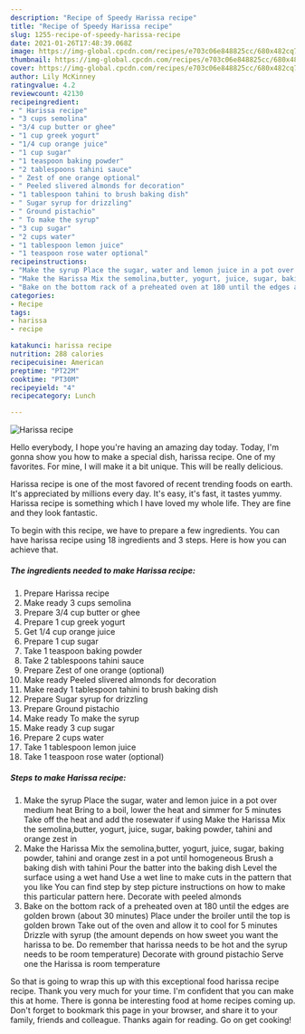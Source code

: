 ```yaml
---
description: "Recipe of Speedy Harissa recipe"
title: "Recipe of Speedy Harissa recipe"
slug: 1255-recipe-of-speedy-harissa-recipe
date: 2021-01-26T17:48:39.068Z
image: https://img-global.cpcdn.com/recipes/e703c06e848825cc/680x482cq70/harissa-recipe-recipe-main-photo.jpg
thumbnail: https://img-global.cpcdn.com/recipes/e703c06e848825cc/680x482cq70/harissa-recipe-recipe-main-photo.jpg
cover: https://img-global.cpcdn.com/recipes/e703c06e848825cc/680x482cq70/harissa-recipe-recipe-main-photo.jpg
author: Lily McKinney
ratingvalue: 4.2
reviewcount: 42130
recipeingredient:
- " Harissa recipe"
- "3 cups semolina"
- "3/4 cup butter or ghee"
- "1 cup greek yogurt"
- "1/4 cup orange juice"
- "1 cup sugar"
- "1 teaspoon baking powder"
- "2 tablespoons tahini sauce"
- " Zest of one orange optional"
- " Peeled slivered almonds for decoration"
- "1 tablespoon tahini to brush baking dish"
- " Sugar syrup for drizzling"
- " Ground pistachio"
- " To make the syrup"
- "3 cup sugar"
- "2 cups water"
- "1 tablespoon lemon juice"
- "1 teaspoon rose water optional"
recipeinstructions:
- "Make the syrup Place the sugar, water and lemon juice in a pot over medium heat Bring to a boil, lower the heat and simmer for 5 minutes Take off the heat and add the rosewater if using Make the Harissa Mix the semolina,butter, yogurt, juice, sugar, baking powder, tahini and orange zest in"
- "Make the Harissa Mix the semolina,butter, yogurt, juice, sugar, baking powder, tahini and orange zest in a pot until homogeneous Brush a baking dish with tahini Pour the batter into the baking dish Level the surface using a wet hand Use a wet line to make cuts in the pattern that you like You can find step by step picture instructions on how to make this particular pattern here. Decorate with peeled almonds"
- "Bake on the bottom rack of a preheated oven at 180 until the edges are golden brown (about 30 minutes) Place under the broiler until the top is golden brown Take out of the oven and allow it to cool for 5 minutes Drizzle with syrup (the amount depends on how sweet you want the harissa to be. Do remember that harissa needs to be hot and the syrup needs to be room temperature) Decorate with ground pistachio Serve one the Harissa is room temperature"
categories:
- Recipe
tags:
- harissa
- recipe

katakunci: harissa recipe 
nutrition: 288 calories
recipecuisine: American
preptime: "PT22M"
cooktime: "PT30M"
recipeyield: "4"
recipecategory: Lunch

---
```



![Harissa recipe](https://img-global.cpcdn.com/recipes/e703c06e848825cc/680x482cq70/harissa-recipe-recipe-main-photo.jpg)

Hello everybody, I hope you're having an amazing day today. Today, I'm gonna show you how to make a special dish, harissa recipe. One of my favorites. For mine, I will make it a bit unique. This will be really delicious.



Harissa recipe is one of the most favored of recent trending foods on earth. It's appreciated by millions every day. It's easy, it's fast, it tastes yummy. Harissa recipe is something which I have loved my whole life. They are fine and they look fantastic.


To begin with this recipe, we have to prepare a few ingredients. You can have harissa recipe using 18 ingredients and 3 steps. Here is how you can achieve that.

<!--inarticleads1-->

##### The ingredients needed to make Harissa recipe:

1. Prepare  Harissa recipe
1. Make ready 3 cups semolina
1. Prepare 3/4 cup butter or ghee
1. Prepare 1 cup greek yogurt
1. Get 1/4 cup orange juice
1. Prepare 1 cup sugar
1. Take 1 teaspoon baking powder
1. Take 2 tablespoons tahini sauce
1. Prepare  Zest of one orange (optional)
1. Make ready  Peeled slivered almonds for decoration
1. Make ready 1 tablespoon tahini to brush baking dish
1. Prepare  Sugar syrup for drizzling
1. Prepare  Ground pistachio
1. Make ready  To make the syrup
1. Make ready 3 cup sugar
1. Prepare 2 cups water
1. Take 1 tablespoon lemon juice
1. Take 1 teaspoon rose water (optional)




<!--inarticleads2-->

##### Steps to make Harissa recipe:

1. Make the syrup Place the sugar, water and lemon juice in a pot over medium heat Bring to a boil, lower the heat and simmer for 5 minutes Take off the heat and add the rosewater if using Make the Harissa Mix the semolina,butter, yogurt, juice, sugar, baking powder, tahini and orange zest in
1. Make the Harissa Mix the semolina,butter, yogurt, juice, sugar, baking powder, tahini and orange zest in a pot until homogeneous Brush a baking dish with tahini Pour the batter into the baking dish Level the surface using a wet hand Use a wet line to make cuts in the pattern that you like You can find step by step picture instructions on how to make this particular pattern here. Decorate with peeled almonds
1. Bake on the bottom rack of a preheated oven at 180 until the edges are golden brown (about 30 minutes) Place under the broiler until the top is golden brown Take out of the oven and allow it to cool for 5 minutes Drizzle with syrup (the amount depends on how sweet you want the harissa to be. Do remember that harissa needs to be hot and the syrup needs to be room temperature) Decorate with ground pistachio Serve one the Harissa is room temperature




So that is going to wrap this up with this exceptional food harissa recipe recipe. Thank you very much for your time. I'm confident that you can make this at home. There is gonna be interesting food at home recipes coming up. Don't forget to bookmark this page in your browser, and share it to your family, friends and colleague. Thanks again for reading. Go on get cooking!

